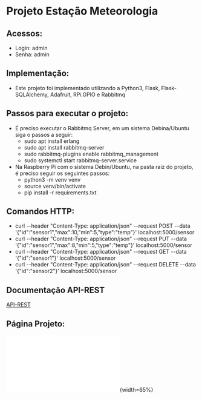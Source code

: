 # Projeto Estação Meteorologia

## Acessos:
- Login: admin
- Senha: admin

## Implementação:
* Este projeto foi implementado utilizando a Python3, Flask, Flask-SQLAlchemy, Adafruit, RPi.GPIO e Rabbitmq

## Passos para executar o projeto:
* É preciso executar o Rabbitmq Server, em um sistema Debina/Ubuntu siga o passos a seguir:
    * sudo apt install erlang
    * sudo apt install rabbitmq-server 
    * sudo rabbitmq-plugins enable rabbitmq_management
    * sudo systemctl start rabbitmq-server.service
* Na Raspberry Pi com o sistema Debin/Ubuntu, na pasta raiz do projeto, é preciso seguir os seguintes passos:
    * python3 -m venv venv
    * source venv/bin/activate
    * pip install -r requirements.txt
## Comandos HTTP:
* curl --header "Content-Type: application/json" --request POST --data '{"id":"sensor1","max":10,"min":5,"type":"temp"}' localhost:5000/sensor
* curl --header "Content-Type: application/json" --request PUT --data '{"id":"sensor1","max":8,"min":5,"type":"temp"}' localhost:5000/sensor
* curl --header "Content-Type: application/json" --request GET --data '{"id":"sensor1"}' localhost:5000/sensor
* curl --header "Content-Type: application/json" --request DELETE --data '{"id":"sensor2"}' localhost:5000/sensor

## Documentação API-REST
[API-REST](API-REST.md)

## Página Projeto:

![Página do projeto](wikiPIJ2.pdf){width=65%}
